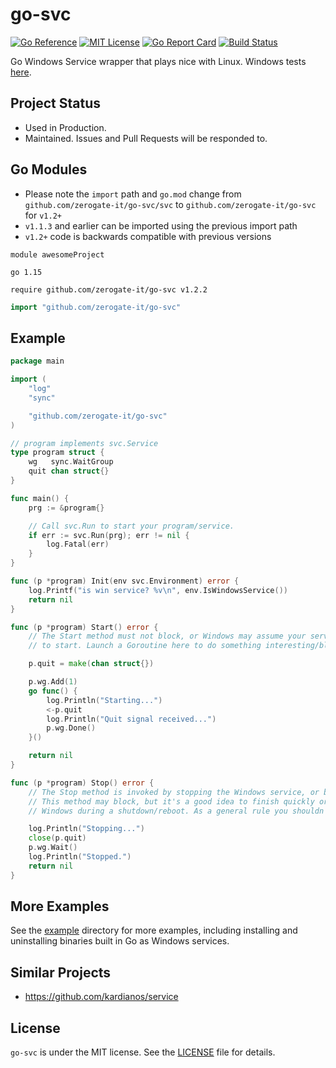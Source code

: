 # go-svc

[![Go Reference](https://pkg.go.dev/badge/github.com/zerogate-it/go-svc.svg)](https://pkg.go.dev/github.com/zerogate-it/go-svc)
[![MIT License](https://img.shields.io/badge/license-MIT-007d9c)](https://github.com/zerogate-it/go-svc/blob/main/LICENSE)
[![Go Report Card](https://goreportcard.com/badge/github.com/judwhite/go-svc)](https://goreportcard.com/report/github.com/zerogate-it/go-svc)
[![Build Status](https://github.com/zerogate-it/go-svc/workflows/tests/badge.svg)](https://github.com/zerogate-it/go-svc/actions?query=workflow%3Atests)

Go Windows Service wrapper that plays nice with Linux. Windows tests [here](https://github.com/zerogate-it/go-svc/blob/main/svc_windows_test.go).

## Project Status

- Used in Production.
- Maintained. Issues and Pull Requests will be responded to.

## Go Modules

* Please note the `import` path and `go.mod` change from `github.com/zerogate-it/go-svc/svc` to `github.com/zerogate-it/go-svc` for `v1.2+`
* `v1.1.3` and earlier can be imported using the previous import path
* `v1.2+` code is backwards compatible with previous versions

```nginx no-this-isnt-nginx-but-the-syntax-highlighting-works
module awesomeProject

go 1.15

require github.com/zerogate-it/go-svc v1.2.2
```

```go
import "github.com/zerogate-it/go-svc"
```

## Example

```go
package main

import (
	"log"
	"sync"

	"github.com/zerogate-it/go-svc"
)

// program implements svc.Service
type program struct {
	wg   sync.WaitGroup
	quit chan struct{}
}

func main() {
	prg := &program{}

	// Call svc.Run to start your program/service.
	if err := svc.Run(prg); err != nil {
		log.Fatal(err)
	}
}

func (p *program) Init(env svc.Environment) error {
	log.Printf("is win service? %v\n", env.IsWindowsService())
	return nil
}

func (p *program) Start() error {
	// The Start method must not block, or Windows may assume your service failed
	// to start. Launch a Goroutine here to do something interesting/blocking.

	p.quit = make(chan struct{})

	p.wg.Add(1)
	go func() {
		log.Println("Starting...")
		<-p.quit
		log.Println("Quit signal received...")
		p.wg.Done()
	}()

	return nil
}

func (p *program) Stop() error {
	// The Stop method is invoked by stopping the Windows service, or by pressing Ctrl+C on the console.
	// This method may block, but it's a good idea to finish quickly or your process may be killed by
	// Windows during a shutdown/reboot. As a general rule you shouldn't rely on graceful shutdown.

	log.Println("Stopping...")
	close(p.quit)
	p.wg.Wait()
	log.Println("Stopped.")
	return nil
}
```

## More Examples

See the [example](https://github.com/judwhite/go-svc/tree/main/example) directory for more examples, including installing and uninstalling binaries built in Go as Windows services.

## Similar Projects

- https://github.com/kardianos/service

## License

`go-svc` is under the MIT license. See the [LICENSE](https://github.com/judwhite/go-svc/blob/main/LICENSE) file for details.
